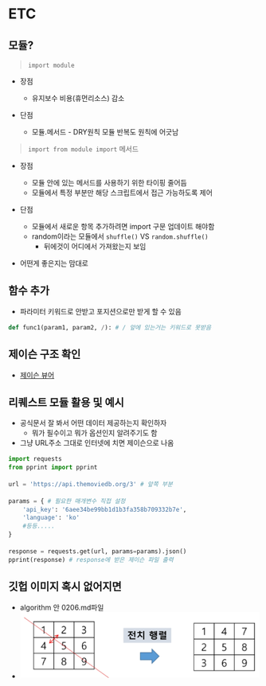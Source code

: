 # ETC

## 모듈?

> `import module`

* 장점
  * 유지보수 비용(휴먼리소스) 감소

* 단점
  * 모듈.메서드 - DRY원칙 모듈 반복도 원칙에 어긋남

> `import from module import` 메서드

* 장점
  * 모듈 안에 있는 메서드를 사용하기 위한 타이핑 줄어듬
  * 모듈에서 특정 부분만 해당 스크립트에서 접근 가능하도록 제어

* 단점
  * 모듈에서 새로운 항목 추가하려면 import 구문 업데이트 해야함
  * random이라는 모듈에서 `shuffle()` VS `random.shuffle()`
    * 뒤에것이 어디에서 가져왔는지 보임
* 어떤게 좋은지는 맘대로

## 함수 추가

* 파라미터 키워드로 안받고 포지션으로만 받게 할 수 있음

```python
def func1(param1, param2, /): # / 앞에 있는거는 키워드로 못받음
```

## 제이슨 구조 확인

* [제이슨 뷰어](http://jsonviewer.stack.hu/)

## 리퀘스트 모듈 활용 및 예시

* 공식문서 잘 봐서 어떤 데이터 제공하는지 확인하자
  * 뭐가 필수이고 뭐가 옵션인지 알려주기도 함
* 그냥 URL주소 그대로 인터넷에 치면 제이슨으로 나옴

```python
import requests
from pprint import pprint

url = 'https://api.themoviedb.org/3' # 앞쪽 부분

params = { # 필요한 매개변수 직접 설정
    'api_key': '6aee34be99bb1d1b3fa358b709332b7e',
    'language': 'ko'
    #등등.....
}

response = requests.get(url, params=params).json()
pprint(response) # response에 받은 제이슨 파일 출력
```

## 깃헙 이미지 혹시 없어지면

* algorithm 안 0206.md파일
* ![ㅇㅇ](https://raw.githubusercontent.com/rlaehd12/imagee/master/%EC%A0%9C%EB%AA%A9%20%EC%97%86%EC%9D%8C.png)
